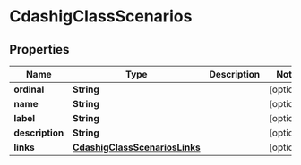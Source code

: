 

# CdashigClassScenarios


## Properties

| Name | Type | Description | Notes |
|------------ | ------------- | ------------- | -------------|
|**ordinal** | **String** |  |  [optional] |
|**name** | **String** |  |  [optional] |
|**label** | **String** |  |  [optional] |
|**description** | **String** |  |  [optional] |
|**links** | [**CdashigClassScenariosLinks**](CdashigClassScenariosLinks.md) |  |  [optional] |



